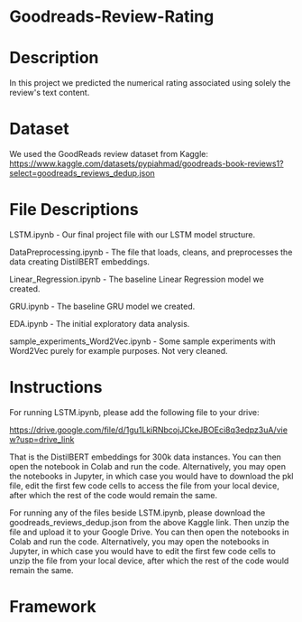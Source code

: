 # Goodreads-Review-Rating

# Description
In this project we predicted the numerical rating associated using solely the review's text content.  

# Dataset
We used the GoodReads review dataset from Kaggle: https://www.kaggle.com/datasets/pypiahmad/goodreads-book-reviews1?select=goodreads_reviews_dedup.json 

# File Descriptions
LSTM.ipynb - Our final project file with our LSTM model structure. 

DataPreprocessing.ipynb - The file that loads, cleans, and preprocesses the data creating DistilBERT embeddings. 

Linear_Regression.ipynb - The baseline Linear Regression model we created. 

GRU.ipynb - The baseline GRU model we created. 

EDA.ipynb - The initial exploratory data analysis.

sample_experiments_Word2Vec.ipynb - Some sample experiments with Word2Vec purely for example purposes. Not very cleaned. 

# Instructions
For running LSTM.ipynb, please add the following file to your drive: 

https://drive.google.com/file/d/1gu1LkiRNbcojJCkeJBOEci8q3edpz3uA/view?usp=drive_link

That is the DistilBERT embeddings for 300k data instances. You can then open the notebook in Colab and run the code. Alternatively, you may open the notebooks in Jupyter, in which case you would have to download the pkl file, edit the first few code cells to access the file from your local device, after which the rest of the code would remain the same. 

For running any of the files beside LSTM.ipynb, please download the goodreads_reviews_dedup.json from the above Kaggle link. Then unzip the file and upload it to your Google Drive. You can then open the notebooks in Colab and run the code. Alternatively, you may open the notebooks in Jupyter, in which case you would have to edit the first few code cells to unzip the file from your local device, after which the rest of the code would remain the same. 

# Framework

